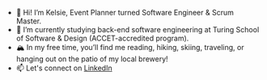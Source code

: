 - 👋 Hi! I’m Kelsie, Event Planner turned Software Engineer & Scrum Master.
- 🌱 I’m currently studying back-end software engineering at Turing School of Software & Design (ACCET-accredited program). 
- 🏔 In my free time, you’ll find me reading, hiking, skiing, traveling, or hanging out on the patio of my local brewery!
- 📫 Let's connect on [LinkedIn](https://www.linkedin.com/in/kelsie-porter/)

<!---
KelsiePorter/KelsiePorter is a ✨ special ✨ repository because its `README.md` (this file) appears on your GitHub profile.
You can click the Preview link to take a look at your changes.
--->
